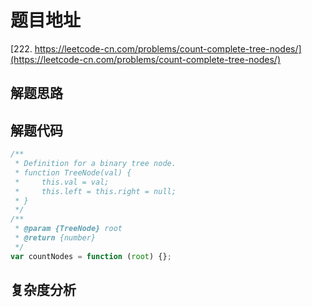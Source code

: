 # 题目地址

[222. https://leetcode-cn.com/problems/count-complete-tree-nodes/](https://leetcode-cn.com/problems/count-complete-tree-nodes/)

## 解题思路

## 解题代码

```js
/**
 * Definition for a binary tree node.
 * function TreeNode(val) {
 *     this.val = val;
 *     this.left = this.right = null;
 * }
 */
/**
 * @param {TreeNode} root
 * @return {number}
 */
var countNodes = function (root) {};
```

## 复杂度分析
